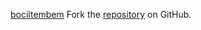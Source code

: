[bociltembem](https://bociltembem.pages.dev)
Fork the [repository](https://github.com/lapelive) on GitHub.